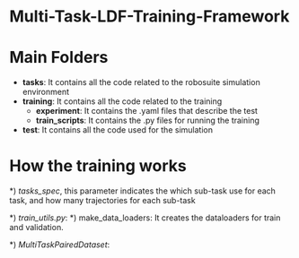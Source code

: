 # Multi-Task-LDF-Training-Framework

# Main Folders

* **tasks**: It contains all the code related to the robosuite simulation environment
* **training**: It contains all the code related to the training 
    * **experiment**: It contains the .yaml files that describe the test
    * **train_scripts**: It contains the .py files for running the training
* **test**: It contains all the code used for the simulation

# How the training works
*) *tasks_spec*, this parameter indicates the which sub-task use for each task, and how many trajectories for each sub-task

*) *train_utils.py*: 
    *) make_data_loaders: It creates the dataloaders for train and validation. 

*) *MultiTaskPairedDataset*: 